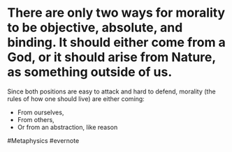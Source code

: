 # There are only two ways for morality to be objective, absolute, and binding. It should either come from a God, or it should arise from Nature, as something outside of us.

Since both positions are easy to attack and hard to defend, morality (the rules of how one should live) are either coming:

- From ourselves,
- From others,
- Or from an abstraction, like reason

\#Metaphysics #evernote

